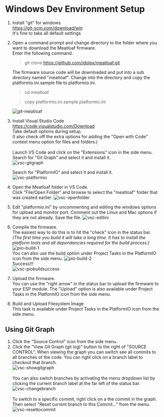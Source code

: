 # Windows Dev Environment Setup

1. Install "git" for windows<br/>
	 https://git-scm.com/download/win<br/>
	 It's fine to take all default settings
	
2. Open a command prompt and change directory to the folder 
	 where you want to download the Meatloaf firmware.<br/>
	 Enter the following command.
	
	 > git clone https://github.com/idolpx/meatloaf.git
	
	 The firmware source code will be downloaded and put into a sub directory named "meatloaf".
	 Change into the directory and copy the platformio.ini.sample file to platformio.ini.
	
	 > cd meatloaf
	 
	 > copy platformio.ini.sample platformio.ini
	
	![git-meatloaf](git-meatloaf.png)
	
3. Install Visual Studio Code<br/>
	 https://code.visualstudio.com/Download<br/>
	 Take default options during setup.<br/>
	 (I also check off the extra options for adding the 
	 "Open with Code" context menu option for files and folders.)<br/>
	<br/>
	 Launch VS Code and click on the "Extensions" icon in the side menu.<br/>
	 Search for "Git Graph" and select it and install it.<br/>
	 ![vsc-gitgraph](vsc-gitgraph.png)
	 
	 Search for "PlatformIO" and select it and install it.<br/>
	 ![vsc-platformio](vsc-platformio.png)
	
4. Open the Meatloaf folder in VS Code.<br/>
	 Click "File/Open Folder" and browse to select the "meatloaf" folder that was created earlier.
	 ![vsc-openfolder](vsc-openfolder.png)
	
5. Edit "platformio.ini" by uncommenting and editing the windows options for upload and monitor port.
	 Comment out the Linux and Mac options if they are not already.
	 Save the file.
	 ![vsc-editini](vsc-editini.png)
	
6. Compile the firmware.<br/>
	 The easiest way to do this is to hit the "check" icon in the status bar.<br/>
	 *(The first time you build it will take a long time. It has to install the platform tools and all dependancies required for the build process.)*<br/>
	 ![pio-build-1](pio-build-1.png)
	 <br/>
	 You can also use the build option under Project Tasks in the PlatformIO icon from the side menu.
	 ![pio-build-2](pio-build-2.png)
	 <br/>
	 Success!!!<br/>
	 ![vsc-piobuildsuccess](vsc-piobuildsuccess.png)
	
7. Upload the firmware.<br/>
	 You can use the "right arrow" in the status bar to upload the firmware to your ESP module.
	 The "Upload" option is also available under Project Tasks in the PlatformIO icon from the side menu.
	
8. Build and Upload Filesystem Image<br/>
	 This task is available under Project Tasks in the PlatformIO icon from the side menu.


## Using Git Graph

1. Click the "Source Control" icon from the side menu.
2. Click the "View Git Graph (git log)" button to the right of "SOURCE CONTROL".
	 When viewing the graph you can switch see all commits to all branches of the code.
	 You can right click on a branch label to checkout that branch.<br/>
	 ![vsc-showgitgraph](vsc-showgitgraph.png)<br/>
	 <br/>
	 You can also switch branches by activating the menu dropdown list by clicking the 
	 current branch label at the far left of the status bar.<br/>
	 ![vsc-changebranch](vsc-changebranch.png)<br/>
	 <br/>
	 To switch to a specific commit, right click on a the commit in the graph.
	 Then select "Reset current branch to this Commit..." from the menu.<br/>
	 ![vsc-resettocommit](vsc-resettocommit.png)<br/>
	 <br/>


